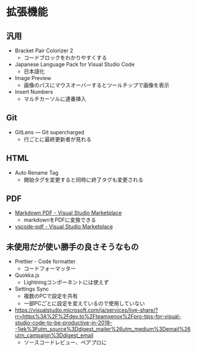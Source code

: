 # 拡張機能
## 汎用
- Bracket Pair Colorizer 2
    - コードブロックをわかりやすくする
- Japanese Language Pack for Visual Studio Code
    - 日本語化
- Image Preview
    - 画像のパスにマウスオーバーするとツールチップで画像を表示
- Insert Numbers
    - マルチカーソルに連番挿入
## Git
- GitLens — Git supercharged
    - 行ごとに最終更新者が見れる
## HTML
- Auto Rename Tag
    - 開始タグを変更すると同時に終了タグも変更される
## PDF
- [Markdown PDF - Visual Studio Marketplace](https://marketplace.visualstudio.com/items?itemName=yzane.markdown-pdf)
    - markdownをPDFに変換できる
- [vscode-pdf - Visual Studio Marketplace](https://marketplace.visualstudio.com/items?itemName=tomoki1207.pdf)


## 未使用だが使い勝手の良さそうなもの
- Prettier - Code formatter
    - コードフォーマッター
- Quokka.js
    - Lightningコンポーネントには使えず
- Settings Sync
    - 複数のPCで設定を共有
    - 一部PCごとに設定を変えているので使用していない
- https://visualstudio.microsoft.com/ja/services/live-share/?rr=https%3A%2F%2Fdev.to%2Fteamxenox%2Fpro-tips-for-visual-studio-code-to-be-productive-in-2018--1jek%3Futm_source%3Ddigest_mailer%26utm_medium%3Demail%26utm_campaign%3Ddigest_email
    - ソースコードレビュー、ペアプロに
